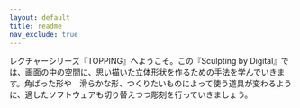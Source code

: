```yaml
---
layout: default
title: readme
nav_exclude: true
---
```


レクチャーシリーズ『TOPPING』へようこそ。この『Sculpting by Digital』では、画面の中の空間に、思い描いた立体形状を作るための手法を学んでいきます。角ばった形や　滑らかな形、つくりたいものによって使う道具が変わるように、適したソフトウェアも切り替えつつ彫刻を行っていきましょう。
